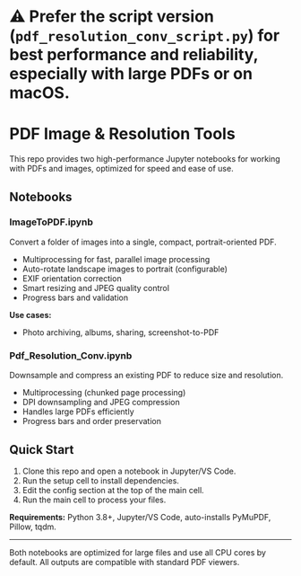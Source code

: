 # ⚠️ Prefer the script version (`pdf_resolution_conv_script.py`) for best performance and reliability, especially with large PDFs or on macOS.
# PDF Image & Resolution Tools

This repo provides two high-performance Jupyter notebooks for working with PDFs and images, optimized for speed and ease of use.

## Notebooks

### ImageToPDF.ipynb
Convert a folder of images into a single, compact, portrait-oriented PDF.
- Multiprocessing for fast, parallel image processing
- Auto-rotate landscape images to portrait (configurable)
- EXIF orientation correction
- Smart resizing and JPEG quality control
- Progress bars and validation

**Use cases:**
- Photo archiving, albums, sharing, screenshot-to-PDF

### Pdf_Resolution_Conv.ipynb
Downsample and compress an existing PDF to reduce size and resolution.
- Multiprocessing (chunked page processing)
- DPI downsampling and JPEG compression
- Handles large PDFs efficiently
- Progress bars and order preservation

## Quick Start
1. Clone this repo and open a notebook in Jupyter/VS Code.
2. Run the setup cell to install dependencies.
3. Edit the config section at the top of the main cell.
4. Run the main cell to process your files.

**Requirements:** Python 3.8+, Jupyter/VS Code, auto-installs PyMuPDF, Pillow, tqdm.

---
Both notebooks are optimized for large files and use all CPU cores by default. All outputs are compatible with standard PDF viewers.
